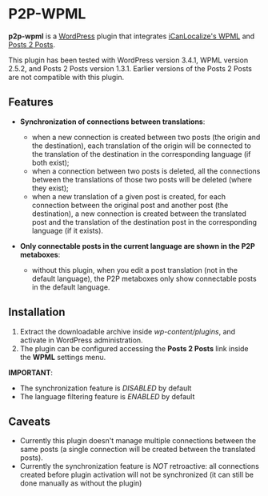 P2P-WPML
========

**p2p-wpml** is a [WordPress](http://wordpress.org/) plugin that integrates [iCanLocalize's WPML](http://wpml.org/) and [Posts 2 Posts](http://scribu.net/wordpress/posts-to-posts).

This plugin has been tested with WordPress version 3.4.1, WPML version 2.5.2, and Posts 2 Posts version 1.3.1. Earlier versions of the Posts 2 Posts are not compatible with this plugin.

Features
--------

* **Synchronization of connections between translations**:

	* when a new connection is created between two posts (the origin and the destination), each translation of the origin will be connected to the translation of the destination in the corresponding language (if both exist);
	* when a connection between two posts is deleted, all the connections between the translations of those two posts will be deleted (where they exist);
	* when a new translation of a given post is created, for each connection between the original post and another post (the destination), a new connection is created between the translated post and the translation of the destination post in the corresponding language (if it exists).
	
* **Only connectable posts in the current language are shown in the P2P metaboxes**:

	* without this plugin, when you edit a post translation (not in the default language), the P2P metaboxes only show connectable posts in the default language.


Installation
------------

1. Extract the downloadable archive inside *wp-content/plugins*, and activate in WordPress administration.
1. The plugin can be configured accessing the **Posts 2 Posts** link inside the **WPML** settings menu.

**IMPORTANT**: 

* The synchronization feature is *DISABLED* by default
* The language filtering feature is *ENABLED* by default

Caveats
-------

* Currently this plugin doesn't manage multiple connections between the same posts (a single connection will be created between the translated posts).
* Currently the synchronization feature is *NOT* retroactive: all connections created before plugin activation will not be synchronized (it can still be done manually as without the plugin)